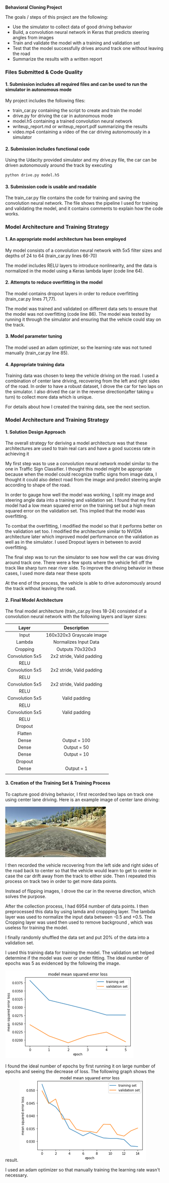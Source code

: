 **Behavioral Cloning Project**

The goals / steps of this project are the following:
* Use the simulator to collect data of good driving behavior
* Build, a convolution neural network in Keras that predicts steering angles from images
* Train and validate the model with a training and validation set
* Test that the model successfully drives around track one without leaving the road
* Summarize the results with a written report


[//]: # (Image References)

[image1]: ./examples/5epochs.png "Model Visualization"
[image2]: ./examples/15epochs.png "Model Visualization"
[image3]: ./examples/left.jpg "Recovery Image"
[image4]: ./examples/center.jpg "Recovery Image"
[image5]: ./examples/right.jpg "Recovery Image"
[image6]: ./examples/model.jpg "Recovery Image"


### Files Submitted & Code Quality

#### 1. Submission includes all required files and can be used to run the simulator in autonomous mode

My project includes the following files:
* train_car.py containing the script to create and train the model
* drive.py for driving the car in autonomous mode
* model.h5 containing a trained convolution neural network 
* writeup_report.md or writeup_report.pdf summarizing the results
* video.mp4 containing a video of the car driving autonomously in a simulator

#### 2. Submission includes functional code
Using the Udacity provided simulator and my drive.py file, the car can be driven autonomously around the track by executing 
```sh
python drive.py model.h5
```

#### 3. Submission code is usable and readable

The train_car.py file contains the code for training and saving the convolution neural network. The file shows the pipeline I used for training and validating the model, and it contains comments to explain how the code works.

### Model Architecture and Training Strategy

#### 1. An appropriate model architecture has been employed

My model consists of a convolution neural network with 5x5 filter sizes and depths of 24 to 64 (train_car.py lines 66-70) 

The model includes RELU layers to introduce nonlinearity, and the data is normalized in the model using a Keras lambda layer (code line 64). 

#### 2. Attempts to reduce overfitting in the model

The model contains dropout layers in order to reduce overfitting (train_car.py lines 71,77). 

The model was trained and validated on different data sets to ensure that the model was not overfitting (code line 86). The model was tested by running it through the simulator and ensuring that the vehicle could stay on the track.

#### 3. Model parameter tuning

The model used an adam optimizer, so the learning rate was not tuned manually (train_car.py line 85).

#### 4. Appropriate training data

Training data was chosen to keep the vehicle driving on the road. I used a combination of center lane driving, recovering from the left and right sides of the road. In order to have a robust dataset, I drove the car for two laps on the simulator. I also drived the car in the reverse direction(after taking u turn) to collect more data which is unique.

For details about how I created the training data, see the next section. 

### Model Architecture and Training Strategy

#### 1. Solution Design Approach

The overall strategy for deriving a model architecture was that these architectures are used to train real cars and have a good success rate in achieving it

My first step was to use a convolution neural network model similar to the one in Traffic Sign Classifier. I thought this model might be appropriate because when the model could recognize traffic signs from image data, I thought it could also detect road from the image and predict steering angle according to shape of the road.

In order to gauge how well the model was working, I split my image and steering angle data into a training and validation set. I found that my first model had a low mean squared error on the training set but a high mean squared error on the validation set. This implied that the model was overfitting. 

To combat the overfitting, I modified the model so that it performs better on the validation set too. I modified the architecture similar to NVIDIA architecture later which improved model performance on the validation as well as in the simulator. I used Dropout layers in between to avoid overfitting.

The final step was to run the simulator to see how well the car was driving around track one. There were a few spots where the vehicle fell off the track like sharp turn near river side. To improve the driving behavior in these cases, I used more data near these spots

At the end of the process, the vehicle is able to drive autonomously around the track without leaving the road.

#### 2. Final Model Architecture

The final model architecture (train_car.py lines 18-24) consisted of a convolution neural network with the following layers and layer sizes:

| Layer         		|     Description	        					| 
|:---------------------:|:---------------------------------------------:| 
| Input         		| 160x320x3 Grayscale image   							| 
| Lambda     	| Normalizes Input Data	|
| Cropping					|	Outputs 70x320x3									|
| Convolution 5x5     	| 2x2 stride, Valid padding	|
| RELU					|
| Convolution 5x5     	| 2x2 stride, Valid padding	|
| RELU					|	
| Convolution 5x5     	| 2x2 stride, Valid padding	|
| RELU					|	
| Convolution 5x5     	| Valid padding	|
| RELU					|	
| Convolution 5x5     	| Valid padding	|
| RELU					|	
| Dropout     	|	|
| Flatten  | |
| Dense		| Output = 100        									|
| Dense		| Output = 50       									|
| Dense		| Output = 10         									|
| Dropout     	|	|
| Dense			|  Output = 1       									|
|						|												|
 


#### 3. Creation of the Training Set & Training Process

To capture good driving behavior, I first recorded two laps on track one using center lane driving. Here is an example image of center lane driving:

![alt text][image4]

I then recorded the vehicle recovering from the left side and right sides of the road back to center so that the vehicle would learn to get to center in case the car drift away from the track to either side. Then I repeated this process on track two in order to get more data points.

Instead of flipping images, I drove the car in the reverse direction, which solves the purpose.

After the collection process, I had 6954 number of data points. I then preprocessed this data by using lamda and croppping layer. The lambda layer was used to normalize the input data between -0.5 and +0.5. The Cropping layer was used then used to remove background , which was useless for training the model.


I finally randomly shuffled the data set and put 20% of the data into a validation set. 

I used this training data for training the model. The validation set helped determine if the model was over or under fitting. The ideal number of epochs was 5 as evidenced by the following the image.

![alt text][image1]

I found the ideal number of epochs by first running it on large number of epochs and seeing the decrease of loss. The following graph shows the result.
![alt text][image2]

I used an adam optimizer so that manually training the learning rate wasn't necessary.
